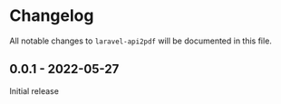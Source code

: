 # Changelog

All notable changes to `laravel-api2pdf` will be documented in this file.

## 0.0.1 - 2022-05-27

Initial release
